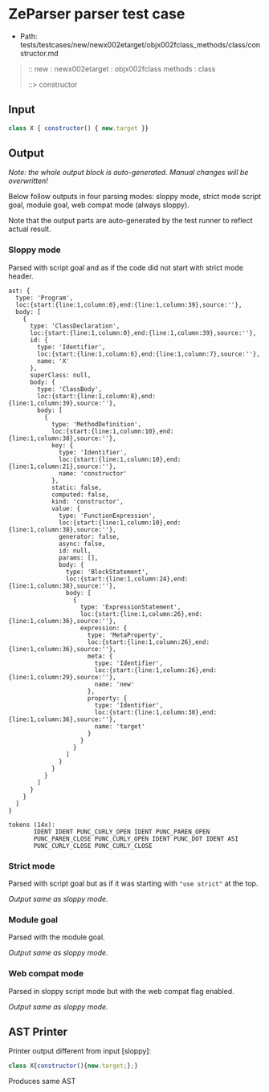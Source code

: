 # ZeParser parser test case

- Path: tests/testcases/new/newx002etarget/objx002fclass_methods/class/constructor.md

> :: new : newx002etarget : objx002fclass methods : class
>
> ::> constructor

## Input

`````js
class X { constructor() { new.target }}
`````

## Output

_Note: the whole output block is auto-generated. Manual changes will be overwritten!_

Below follow outputs in four parsing modes: sloppy mode, strict mode script goal, module goal, web compat mode (always sloppy).

Note that the output parts are auto-generated by the test runner to reflect actual result.

### Sloppy mode

Parsed with script goal and as if the code did not start with strict mode header.

`````
ast: {
  type: 'Program',
  loc:{start:{line:1,column:0},end:{line:1,column:39},source:''},
  body: [
    {
      type: 'ClassDeclaration',
      loc:{start:{line:1,column:0},end:{line:1,column:39},source:''},
      id: {
        type: 'Identifier',
        loc:{start:{line:1,column:6},end:{line:1,column:7},source:''},
        name: 'X'
      },
      superClass: null,
      body: {
        type: 'ClassBody',
        loc:{start:{line:1,column:8},end:{line:1,column:39},source:''},
        body: [
          {
            type: 'MethodDefinition',
            loc:{start:{line:1,column:10},end:{line:1,column:38},source:''},
            key: {
              type: 'Identifier',
              loc:{start:{line:1,column:10},end:{line:1,column:21},source:''},
              name: 'constructor'
            },
            static: false,
            computed: false,
            kind: 'constructor',
            value: {
              type: 'FunctionExpression',
              loc:{start:{line:1,column:10},end:{line:1,column:38},source:''},
              generator: false,
              async: false,
              id: null,
              params: [],
              body: {
                type: 'BlockStatement',
                loc:{start:{line:1,column:24},end:{line:1,column:38},source:''},
                body: [
                  {
                    type: 'ExpressionStatement',
                    loc:{start:{line:1,column:26},end:{line:1,column:36},source:''},
                    expression: {
                      type: 'MetaProperty',
                      loc:{start:{line:1,column:26},end:{line:1,column:36},source:''},
                      meta: {
                        type: 'Identifier',
                        loc:{start:{line:1,column:26},end:{line:1,column:29},source:''},
                        name: 'new'
                      },
                      property: {
                        type: 'Identifier',
                        loc:{start:{line:1,column:30},end:{line:1,column:36},source:''},
                        name: 'target'
                      }
                    }
                  }
                ]
              }
            }
          }
        ]
      }
    }
  ]
}

tokens (14x):
       IDENT IDENT PUNC_CURLY_OPEN IDENT PUNC_PAREN_OPEN
       PUNC_PAREN_CLOSE PUNC_CURLY_OPEN IDENT PUNC_DOT IDENT ASI
       PUNC_CURLY_CLOSE PUNC_CURLY_CLOSE
`````

### Strict mode

Parsed with script goal but as if it was starting with `"use strict"` at the top.

_Output same as sloppy mode._

### Module goal

Parsed with the module goal.

_Output same as sloppy mode._

### Web compat mode

Parsed in sloppy script mode but with the web compat flag enabled.

_Output same as sloppy mode._

## AST Printer

Printer output different from input [sloppy]:

````js
class X{constructor(){new.target;};}
````

Produces same AST
